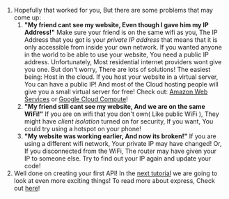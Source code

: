 1. Hopefully that worked for you, But there are some problems that may come up:
   1. **"My friend cant see my website, Even though I gave him my IP Address!"** Make sure your friend is on the same wifi as you, The IP Address that you got is your _private IP address_ that means that it is only accessible from inside your own network. If you wanted anyone in the world to be able to use your website, You need a public IP address. Unfortunately, Most residential internet providers wont give you one. But don't worry, There are lots of solutions! The easiest being: Host in the cloud. If you host your website in a virtual server, You can have a public IP! And most of the Cloud hosting people will give you a small virtual server for free! Check out: [Amazon Web Services](https://aws.amazon.com/ec2/) or [Google Cloud Compute](https://cloud.google.com/compute/)!
   2. **"My friend still cant see my website, And we are on the same WiFi!"** If you are on wifi that you don't own\( Like public WiFi \), They might have _client isolation_ turned on for security, If you want, You could try using a hotspot on your phone!
   3. **"My website was working earlier, And now its broken!"** If you are using a different wifi network, Your private IP may have changed! Or, If you disconnected from the WiFi, The router may have given your IP to someone else. Try to find out your IP again and update your code!
2. Well done on creating your first API! In the [next tutorial](https://coderdojo.gitbooks.io/intermediate-nodejs-sushi/content/en/) we are going to look at even more exciting things! To read more about express, Check out [here](https://expressjs.com/)!



